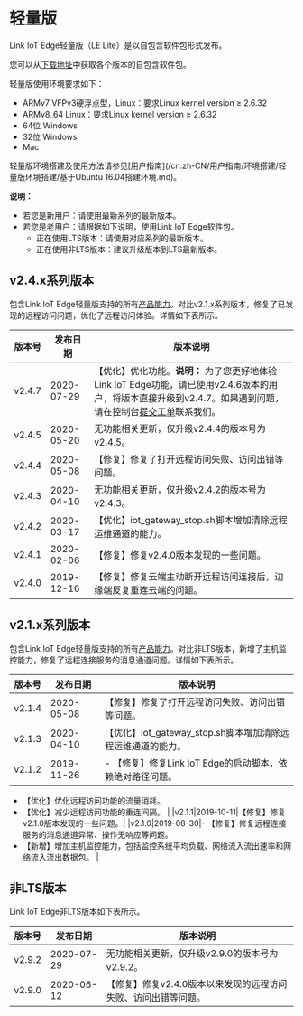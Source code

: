 # 轻量版

Link IoT Edge轻量版（LE Lite）是以自包含软件包形式发布。

您可以从[下载地址](/cn.zh-CN/产品简介/发布历史/下载地址.md)中获取各个版本的自包含软件包。

轻量版使用环境要求如下：

-   ARMv7 VFPv3硬浮点型，Linux：要求Linux kernel version ≥ 2.6.32
-   ARMv8\_64 Linux：要求Linux kernel version ≥ 2.6.32
-   64位 Windows
-   32位 Windows
-   Mac

轻量版环境搭建及使用方法请参见[用户指南](/cn.zh-CN/用户指南/环境搭建/轻量版环境搭建/基于Ubuntu 16.04搭建环境.md)。

**说明：**

-   若您是新用户：请使用最新系列的最新版本。
-   若您是老用户：请根据如下说明，使用Link IoT Edge软件包。
    -   正在使用LTS版本：请使用对应系列的最新版本。
    -   正在使用非LTS版本：建议升级版本到LTS最新版本。

## v2.4.x系列版本

包含Link IoT Edge轻量版支持的所有[产品能力](/cn.zh-CN/产品简介/产品规格.md)。对比v2.1.x系列版本，修复了已发现的远程访问问题，优化了远程访问体验。详情如下表所示。

|版本号|发布日期|版本说明|
|---|----|----|
|v2.4.7|2020-07-29|【优化】优化功能。**说明：** 为了您更好地体验Link IoT Edge功能，请已使用v2.4.6版本的用户，将版本直接升级到v2.4.7。如果遇到问题，请在控制台[提交工单](https://selfservice.console.aliyun.com/ticket/category/iot/today)联系我们。 |
|v2.4.5|2020-05-20|无功能相关更新，仅升级v2.4.4的版本号为v2.4.5。|
|v2.4.4|2020-05-08|【修复】修复了打开远程访问失败、访问出错等问题。|
|v2.4.3|2020-04-10|无功能相关更新，仅升级v2.4.2的版本号为v2.4.3。|
|v2.4.2|2020-03-17|【优化】iot\_gateway\_stop.sh脚本增加清除远程运维通道的能力。|
|v2.4.1|2020-02-06|【修复】修复v2.4.0版本发现的一些问题。|
|v2.4.0|2019-12-16|【修复】修复云端主动断开远程访问连接后，边缘端反复重连云端的问题。|

## v2.1.x系列版本

包含Link IoT Edge轻量版支持的所有[产品能力](/cn.zh-CN/产品简介/产品规格.md)。对比非LTS版本，新增了主机监控能力，修复了远程连接服务的消息通道问题。详情如下表所示。

|版本号|发布日期|版本说明|
|---|----|----|
|v2.1.4|2020-05-08|【修复】修复了打开远程访问失败、访问出错等问题。|
|v2.1.3|2020-04-10|【优化】iot\_gateway\_stop.sh脚本增加清除远程运维通道的能力。|
|v2.1.2|2019-11-26|-   【修复】修复Link IoT Edge的启动脚本，依赖绝对路径问题。
-   【优化】优化远程访问功能的流量消耗。
-   【优化】减少远程访问功能的重连间隔。 |
|v2.1.1|2019-10-11|【修复】修复v2.1.0版本发现的一些问题。|
|v2.1.0|2019-08-30|-   【修复】修复远程连接服务的消息通道异常、操作无响应等问题。
-   【新增】增加主机监控能力，包括监控系统平均负载、网络流入流出速率和网络流入流出数据包。 |

## 非LTS版本

Link IoT Edge非LTS版本如下表所示。

|版本号|发布日期|版本说明|
|---|----|----|
|v2.9.2|2020-07-29|无功能相关更新，仅升级v2.9.0的版本号为v2.9.2。|
|v2.9.0|2020-06-12|【修复】修复v2.4.0版本以来发现的远程访问失败、访问出错等问题。|

